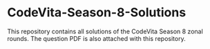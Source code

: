 # CodeVita-Season-8-Solutions
This repository contains all solutions of the CodeVita Season 8 zonal rounds. The question PDF is also attached with this repository.
